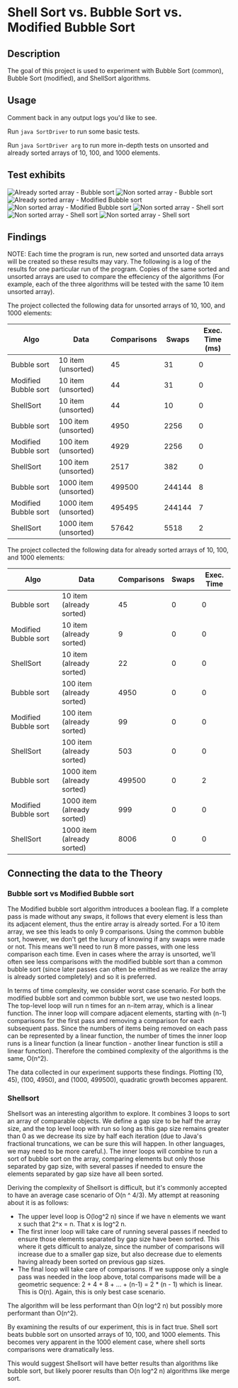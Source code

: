 
# Shell Sort vs. Bubble Sort vs. Modified Bubble Sort

## Description

The goal of this project is used to experiment with Bubble Sort (common), Bubble Sort (modified), and ShellSort algorithms.


## Usage

Comment back in any output logs you'd like to see.

Run ```java SortDriver``` to run some basic tests.

Run ```java SortDriver arg``` to run more in-depth tests on unsorted and already sorted arrays of 10, 100, and 1000 elements.


## Test exhibits

![Already sorted array - Bubble sort](testExhibits/Bubble1.png)
![Non sorted array - Bubble sort](testExhibits/Bubble2.png)
![Already sorted array - Modified Bubble sort](testExhibits/ModifiedBubble1.png)
![Non sorted array - Modified Bubble sort](testExhibits/ModifiedBubble2.png)
![Non sorted array - Shell sort](testExhibits/Shellsort1.png)
![Non sorted array - Shell sort](testExhibits/Shellsort2.png)
![Non sorted array - Shell sort](testExhibits/Shellsort3.png)


## Findings

NOTE: Each time the program is run, new sorted and unsorted data arrays will be created so these results may vary. The following is a log of the results for one particular run of the program. Copies of the same sorted and unsorted arrays are used to compare the effeciency of the algorithms (For example, each of the three algorithms will be tested with the same 10 item unsorted array).

The project collected the following data for unsorted arrays of 10, 100, and 1000 elements:

| Algo                    | Data                           | Comparisons    | Swaps     | Exec. Time (ms)    |
|-------------------------|--------------------------------|----------------|-----------|--------------------|
| Bubble sort             | 10 item (unsorted)             | 45             | 31        | 0                  |
| Modified Bubble sort    | 10 item (unsorted)             | 44             | 31        | 0                  |
| ShellSort               | 10 item (unsorted)             | 44             | 10        | 0                  |
| Bubble sort             | 100 item (unsorted)            | 4950           | 2256      | 0                  |
| Modified Bubble sort    | 100 item (unsorted)            | 4929           | 2256      | 0                  |
| ShellSort               | 100 item (unsorted)            | 2517           | 382       | 0                  |
| Bubble sort             | 1000 item (unsorted)           | 499500         | 244144    | 8                  |
| Modified Bubble sort    | 1000 item (unsorted)           | 495495         | 244144    | 7                  |
| ShellSort               | 1000 item (unsorted)           | 57642          | 5518      | 2                  |




The project collected the following data for already sorted arrays of 10, 100, and 1000 elements:


| Algo                    | Data                           | Comparisons    | Swaps     | Exec. Time    |
|-------------------------|--------------------------------|----------------|-----------|---------------|
| Bubble sort             | 10 item (already sorted)       | 45             | 0         | 0             |
| Modified Bubble sort    | 10 item (already sorted)       | 9              | 0         | 0             |
| ShellSort               | 10 item (already sorted)       | 22             | 0         | 0             |
| Bubble sort             | 100 item (already sorted)      | 4950           | 0         | 0             |
| Modified Bubble sort    | 100 item (already sorted)      | 99             | 0         | 0             |
| ShellSort               | 100 item (already sorted)      | 503            | 0         | 0             |
| Bubble sort             | 1000 item (already sorted)     | 499500         | 0         | 2             |
| Modified Bubble sort    | 1000 item (already sorted)     | 999            | 0         | 0             |
| ShellSort               | 1000 item (already sorted)     | 8006           | 0         | 0             |



## Connecting the data to the Theory


### Bubble sort vs Modified Bubble sort

The Modified bubble sort algorithm introduces a boolean flag. If a complete pass is made without any swaps, it follows that every element is less than its adjacent element, thus the entire array is already sorted. For a 10 item array, we see this leads to only 9 comparisons. Using the common bubble sort, however, we don't get the luxury of knowing if any swaps were made or not. This means we'll need to run 8 more passes, with one less comparison each time. Even in cases where the array is unsorted, we'll often see less comparisons with the modified bubble sort than a common bubble sort (since later passes can often be emitted as we realize the array is already sorted completely) and so it is preferred.

In terms of time complexity, we consider worst case scenario. For both the modified bubble sort and common bubble sort, we use two nested loops. The top-level loop will run n times for an n-item array, which is a linear function. The inner loop will compare adjacent elements, starting with (n-1) comparisons for the first pass and removing a comparison for each subsequent pass. Since the numbers of items being removed on each pass can be represented by a linear function, the number of times the inner loop runs is a linear function (a linear function - another linear function is still a linear function). Therefore the combined complexity of the algorithms is the same, O(n^2).

The data collected in our experiment supports these findings. Plotting (10, 45), (100, 4950), and (1000, 499500), quadratic growth becomes apparent.


### Shellsort

Shellsort was an interesting algorithm to explore. It combines 3 loops to sort an array of comparable objects. We define a gap size to be half the array size, and the top level loop with run so long as this gap size remains greater than 0 as we decrease its size by half each iteration (due to Java's fractional truncations, we can be sure this will happen. In other languages, we may need to be more careful.). The inner loops will combine to run a sort of bubble sort on the array, comparing elements but only those separated by gap size, with several passes if needed to ensure the elements separated by gap size have all been sorted.

Deriving the complexity of Shellsort is difficult, but it's commonly accepted to have an average case scenario of O(n ^ 4/3). My attempt at reasoning about it is as follows: 

- The upper level loop is O(log^2 n) since if we have n elements we want x such that 2^x = n. That x is log^2 n.
- The first inner loop will take care of running several passes if needed to ensure those elements separated by gap size have been sorted. This where it gets difficult to analyze, since the number of comparisons will increase due to a smaller gap size, but also decrease due to elements having already been sorted on previous gap sizes.
- The final loop will take care of comparisons. If we suppose only a single pass was needed in the loop above, total comparisons made will be a geometric sequence:  2 + 4 + 8 + ... + (n-1) = 2 * (n - 1) which is linear. This is O(n). Again, this is only best case scenario.

The algorithm will be less performant than O(n log^2 n) but possibly more performant than O(n^2).

By examining the results of our experiment, this is in fact true. Shell sort beats bubble sort on unsorted arrays of 10, 100, and 1000 elements. This becomes very apparent in the 1000 element case, where shell sorts comparisons were dramatically less.

This would suggest Shellsort will have better results than algorithms like bubble sort, but likely poorer results than O(n log^2 n) algorithms like merge sort.